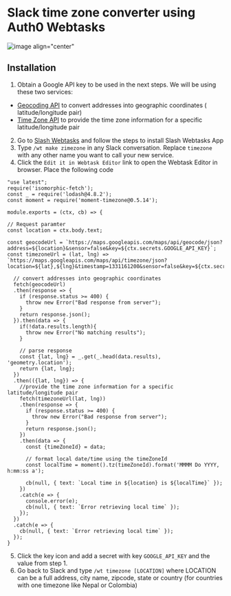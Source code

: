 Slack time zone converter using Auth0 Webtasks
======

![image align="center"](https://d.pr/i/1y5Rb6+)

Installation
------

1. Obtain a Google API key to be used in the next steps. We will be using these two services:
- [Geocoding API](https://developers.google.com/maps/documentation/geocoding/get-api-key) to convert addresses into geographic coordinates ( latitude/longitude pair)
- [Time Zone API](https://developers.google.com/maps/documentation/timezone/get-api-key) to provide the time zone information for a specific latitude/longitude pair

2. Go to [Slash Webtasks](https://webtask.io/slack) and follow the steps to install Slash Webtasks App 
3. Type `/wt make zimezone` in any Slack conversation. Replace `timezone` with any other name you want to call your new service.
4. Click the `Edit it in Webtask Editor` link to open the Webtask Editor in browser. Place the following code 

```
"use latest";
require('isomorphic-fetch');
const _ = require('lodash@4.8.2');
const moment = require('moment-timezone@0.5.14');

module.exports = (ctx, cb) => {
  
// Request paramter
const location = ctx.body.text;

const geocodeUrl = `https://maps.googleapis.com/maps/api/geocode/json?address=${location}&sensor=false&key=${ctx.secrets.GOOGLE_API_KEY}`;
const timezoneUrl = (lat, lng) => `https://maps.googleapis.com/maps/api/timezone/json?location=${lat},${lng}&timestamp=1331161200&sensor=false&key=${ctx.secrets.GOOGLE_API_KEY}`;
  
  // convert addresses into geographic coordinates
  fetch(geocodeUrl)
  .then(response => {
    if (response.status >= 400) {
      throw new Error("Bad response from server");
    }
    return response.json();
  }).then(data => {
    if(!data.results.length){
      throw new Error("No matching results");
    }
    
    // parse response
    const {lat, lng} = _.get(_.head(data.results), 'geometry.location');
    return {lat, lng};
  })
  .then(({lat, lng}) => {
    //provide the time zone information for a specific latitude/longitude pair
    fetch(timezoneUrl(lat, lng))
    .then(response => {
      if (response.status >= 400) {
        throw new Error("Bad response from server");
      }
      return response.json();
    })
    .then(data => {
      const {timeZoneId} = data;
      
      // format local date/time using the timeZoneId
      const localTime = moment().tz(timeZoneId).format('MMMM Do YYYY, h:mm:ss a');
      
      cb(null, { text: `Local time in ${location} is ${localTime}` });
    })
    .catch(e => {
      console.error(e);
      cb(null, { text: `Error retrieving local time` });
    });
  })
  .catch(e => {
    cb(null, { text: `Error retrieving local time` });
  });
}
```
5. Click the key icon and add a secret with key `GOOGLE_API_KEY` and the value from step 1.
6. Go back to Slack and type `/wt timezone [LOCATION]` where LOCATION can be a full address, city name, zipcode, state or country (for countries with one timezone like Nepal or Colombia)
